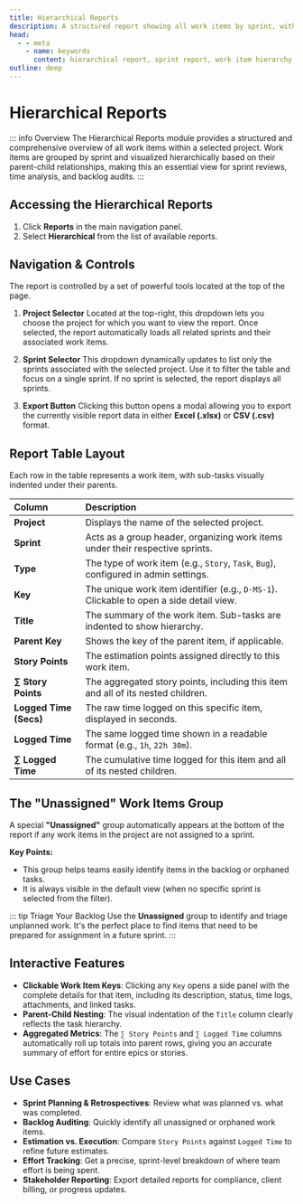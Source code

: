 ```yaml
---
title: Hierarchical Reports
description: A structured report showing all work items by sprint, with parent-child hierarchies and aggregated metrics for time and effort.
head:
  - - meta
    - name: keywords
      content: hierarchical report, sprint report, work item hierarchy, backlog audit, time tracking, zymmr
outline: deep
---
```


# Hierarchical Reports

::: info Overview
The Hierarchical Reports module provides a structured and comprehensive overview of all work items within a selected project. Work items are grouped by sprint and visualized hierarchically based on their parent-child relationships, making this an essential view for sprint reviews, time analysis, and backlog audits.
:::

## Accessing the Hierarchical Reports
1. Click **Reports** in the main navigation panel.
2. Select **Hierarchical** from the list of available reports.

## Navigation & Controls

The report is controlled by a set of powerful tools located at the top of the page.

1.  **Project Selector**
    Located at the top-right, this dropdown lets you choose the project for which you want to view the report. Once selected, the report automatically loads all related sprints and their associated work items.

2.  **Sprint Selector**
    This dropdown dynamically updates to list only the sprints associated with the selected project. Use it to filter the table and focus on a single sprint. If no sprint is selected, the report displays all sprints.

3.  **Export Button**
    Clicking this button opens a modal allowing you to export the currently visible report data in either **Excel (.xlsx)** or **CSV (.csv)** format.

## Report Table Layout

Each row in the table represents a work item, with sub-tasks visually indented under their parents.

| Column                  | Description                                                                               |
| :---------------------- | :---------------------------------------------------------------------------------------- |
| **Project**             | Displays the name of the selected project.                                                |
| **Sprint**              | Acts as a group header, organizing work items under their respective sprints.             |
| **Type**                | The type of work item (e.g., `Story`, `Task`, `Bug`), configured in admin settings.       |
| **Key**                 | The unique work item identifier (e.g., `D-MS-1`). Clickable to open a side detail view.   |
| **Title**               | The summary of the work item. Sub-tasks are indented to show hierarchy.                   |
| **Parent Key**          | Shows the key of the parent item, if applicable.                                          |
| **Story Points**        | The estimation points assigned directly to this work item.                                |
| **∑ Story Points**      | The aggregated story points, including this item and all of its nested children.          |
| **Logged Time (Secs)**  | The raw time logged on this specific item, displayed in seconds.                          |
| **Logged Time**         | The same logged time shown in a readable format (e.g., `1h`, `22h 30m`).                   |
| **∑ Logged Time**       | The cumulative time logged for this item and all of its nested children.                  |

## The "Unassigned" Work Items Group

A special **"Unassigned"** group automatically appears at the bottom of the report if any work items in the project are not assigned to a sprint.

**Key Points:**
-   This group helps teams easily identify items in the backlog or orphaned tasks.
-   It is always visible in the default view (when no specific sprint is selected from the filter).

::: tip Triage Your Backlog
Use the **Unassigned** group to identify and triage unplanned work. It's the perfect place to find items that need to be prepared for assignment in a future sprint.
:::

## Interactive Features

-   **Clickable Work Item Keys**: Clicking any `Key` opens a side panel with the complete details for that item, including its description, status, time logs, attachments, and linked tasks.
-   **Parent-Child Nesting**: The visual indentation of the `Title` column clearly reflects the task hierarchy.
-   **Aggregated Metrics**: The `∑ Story Points` and `∑ Logged Time` columns automatically roll up totals into parent rows, giving you an accurate summary of effort for entire epics or stories.

## Use Cases

-   **Sprint Planning & Retrospectives**: Review what was planned vs. what was completed.
-   **Backlog Auditing**: Quickly identify all unassigned or orphaned work items.
-   **Estimation vs. Execution**: Compare `Story Points` against `Logged Time` to refine future estimates.
-   **Effort Tracking**: Get a precise, sprint-level breakdown of where team effort is being spent.
-   **Stakeholder Reporting**: Export detailed reports for compliance, client billing, or progress updates.
